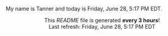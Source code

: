 My name is Tanner and today is Friday, June 28, 5:17 PM EDT.

<p align="center">This <i>README</i> file is generated <b>every 3 hours</b>!</br>Last refresh: Friday, June 28, 5:17 PM EDT<br /></p>
